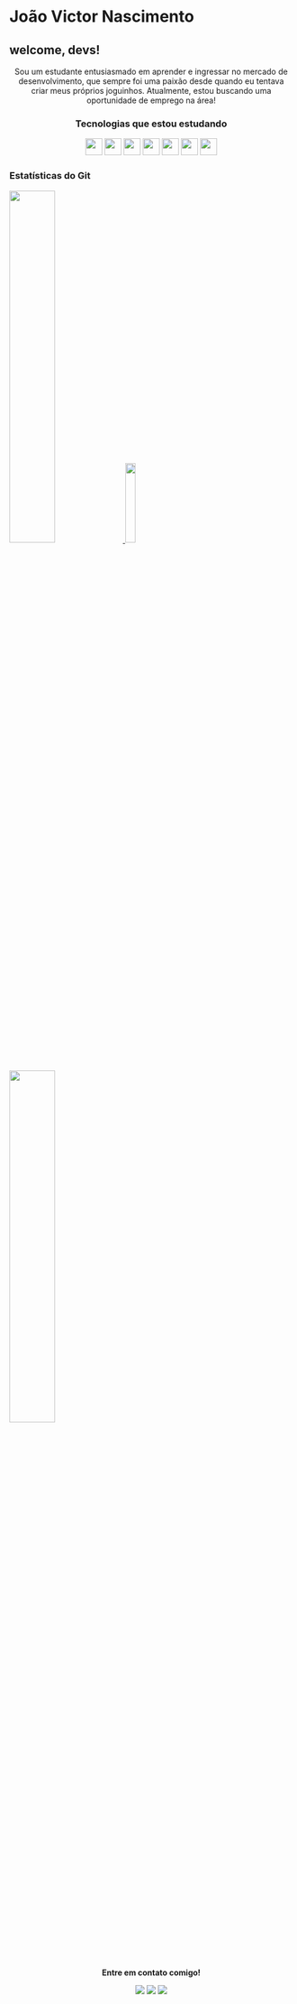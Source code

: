 # João Victor Nascimento
## welcome, devs!

<div align="center">
  
Sou um estudante entusiasmado em aprender e ingressar no mercado de desenvolvimento, que sempre foi uma paixão desde quando eu tentava criar meus próprios joguinhos. Atualmente, estou buscando uma oportunidade de emprego na área!

### Tecnologias que estou estudando
<img src="https://cdn.jsdelivr.net/gh/devicons/devicon/icons/javascript/javascript-plain.svg" width="30px"/> <img src="https://cdn.jsdelivr.net/gh/devicons/devicon/icons/css3/css3-plain.svg" width="30px"/> <img src="https://cdn.jsdelivr.net/gh/devicons/devicon/icons/html5/html5-plain.svg" width="30px"/> <img src="https://cdn.jsdelivr.net/gh/devicons/devicon/icons/php/php-plain.svg" width="30px"/> <img src="https://cdn.jsdelivr.net/gh/devicons/devicon/icons/postgresql/postgresql-plain-wordmark.svg" width="30px"/> <img src="https://cdn.jsdelivr.net/gh/devicons/devicon/icons/python/python-plain.svg" width="30px"/> <img src="https://cdn.jsdelivr.net/gh/devicons/devicon/icons/git/git-plain.svg" width="30px"/>

</div>

### Estatísticas do Git

<div>
<a href="https://github.com/jv26-nascimento">
<img width="40%" src="https://github-readme-stats.vercel.app/api?username=jv26-nascimento&show_icons=true&theme=midnight-purple&include_all_commits=true&count_private=true"/>
</a>
<img width="19%" src="https://images-wixmp-ed30a86b8c4ca887773594c2.wixmp.com/f/7045324f-99bd-4dfd-8fbf-e8eac7610edd/ddbing5-72b24d3b-7edb-47b3-a1b3-8f6ba876c5f9.png?token=eyJ0eXAiOiJKV1QiLCJhbGciOiJIUzI1NiJ9.eyJzdWIiOiJ1cm46YXBwOjdlMGQxODg5ODIyNjQzNzNhNWYwZDQxNWVhMGQyNmUwIiwiaXNzIjoidXJuOmFwcDo3ZTBkMTg4OTgyMjY0MzczYTVmMGQ0MTVlYTBkMjZlMCIsIm9iaiI6W1t7InBhdGgiOiJcL2ZcLzcwNDUzMjRmLTk5YmQtNGRmZC04ZmJmLWU4ZWFjNzYxMGVkZFwvZGRiaW5nNS03MmIyNGQzYi03ZWRiLTQ3YjMtYTFiMy04ZjZiYTg3NmM1ZjkucG5nIn1dXSwiYXVkIjpbInVybjpzZXJ2aWNlOmZpbGUuZG93bmxvYWQiXX0.ntIWzUBJWT42bVD8gQ0f-Odw7nPrUjR8zBAJKhm4Cco" />
<a href="https://github.com/jv26-nascimento">
<img width="40%" src="https://github-readme-stats.vercel.app/api/top-langs/?username=jv26-nascimento&layout=compact&langs_count=7&theme=midnight-purple"/>
</a>

</div>

<br>

<div align="center">

**Entre em contato comigo!**

<a href="https://instagram.com/jaovictor_05" target="_blank"><img src="https://img.shields.io/badge/-Instagram-%23E4405F?style=for-the-badge&logo=instagram&logoColor=white" target="_blank"></a>
<a href="mailto:jv.26.nascimento@gmail.com"><img src="https://img.shields.io/badge/Gmail-D14836?style=for-the-badge&logo=gmail&logoColor=white" target="_blank"></a>
<a href="https://www.linkedin.com/in/joao-26-nascimento" target="_blank"><img src="https://img.shields.io/badge/-LinkedIn-%230077B5?style=for-the-badge&logo=linkedin&logoColor=white" target="_blank"></a>   
</div>
